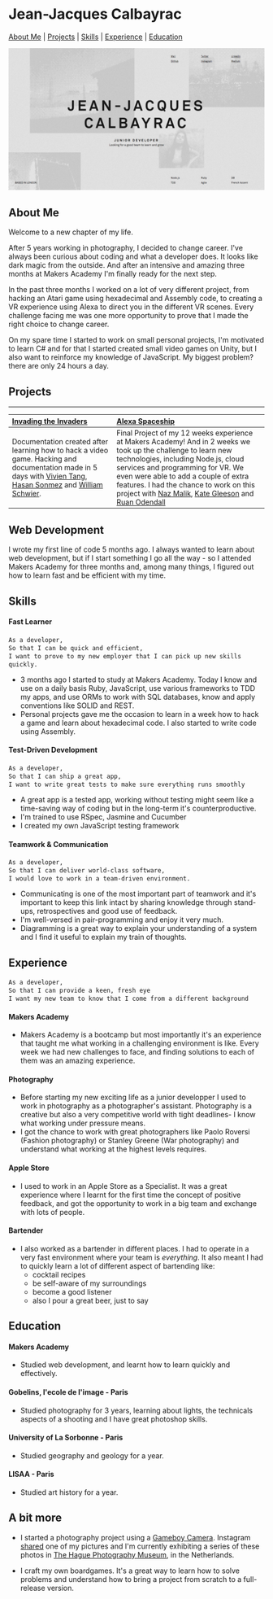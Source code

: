 # Jean-Jacques Calbayrac

[About Me](#about-me) | [Projects](#projects) | [Skills](#skills) | [Experience](#experience) | [Education](#education)

<a name="website" href="http://calbayrac.one/" target="_blank"> ![landing_page](images/landing.png) </a>

## <a name="about-me">About Me</a>

Welcome to a new chapter of my life.

After 5 years working in photography, I decided to change career. I've always been curious about coding and what a developer does. It looks like dark magic from the outside. And after an intensive and amazing three months at Makers Academy I'm finally ready for the next step.

In the past three months I worked on a lot of very different project, from hacking an Atari game using hexadecimal and Assembly code, to creating a VR experience using Alexa to direct you in the different VR scenes. Every challenge facing me was one more opportunity to prove that I made the right choice to change career.

On my spare time I started to work on small personal projects, I'm motivated to learn C# and for that I started created small video games on Unity, but I also want to reinforce my knowledge of JavaScript. My biggest problem? there are only 24 hours a day.

## <a name="projects">Projects</a>
------------

| [Invading the Invaders](https://github.com/gekographe/invading_invaders) | [Alexa Spaceship](https://github.com/nazwhale/spaceship) |
| :--------------- | :--------------- |
| Documentation created after learning how to hack a video game. Hacking and documentation made in 5 days with [Vivien Tang](https://github.com/honjintang), [Hasan Sonmez](https://github.com/UltimateCoder00) and [William Schwier](https://github.com/w-schwier).| Final Project of my 12 weeks experience at Makers Academy! And in 2 weeks we took up the challenge to learn new technologies, including Node.js, cloud services and programming for VR. We even were able to add a couple of extra features. I had the chance to work on this project with [Naz Malik](https://github.com/nazwhale), [Kate Gleeson](https://github.com/allbecauseyoutoldmeso) and [Ruan Odendall](https://github.com/ruanodendaal)

Web Development
---------------

I wrote my first line of code 5 months ago. I always wanted to learn about web development, but if I start something I go all
the way - so I attended Makers Academy for three months and, among many things, I figured out how to learn fast and be efficient with my time.

## <a name="skills">Skills</a>

#### Fast Learner
```
As a developer,
So that I can be quick and efficient,
I want to prove to my new employer that I can pick up new skills quickly.
```

- 3 months ago I started to study at Makers Academy.
  Today I know and use on a daily basis Ruby, JavaScript,
  use various frameworks to TDD my apps, and use ORMs to work with SQL databases,
  know and apply conventions like SOLID and REST.
- Personal projects gave me the occasion to learn in a week how to
  hack a game and learn about hexadecimal code. I also started to write code using Assembly.

#### Test-Driven Development
```
As a developer,
So that I can ship a great app,
I want to write great tests to make sure everything runs smoothly
```

- A great app is a tested app, working without testing might
  seem like a time-saving way of coding but in the long-term
  it's counterproductive.
- I'm trained to use RSpec, Jasmine and Cucumber
- I created my own JavaScript testing framework

#### Teamwork & Communication
```
As a developer,
So that I can deliver world-class software,
I would love to work in a team-driven environment.
```

- Communicating is one of the most important part of teamwork
  and it's important to keep this link intact by sharing knowledge
  through stand-ups, retrospectives and good use of feedback.
- I'm well-versed in pair-programming and enjoy it very much.
- Diagramming is a great way to explain your understanding of a system and I find it useful to explain my train of thoughts.

## <a name="experience">Experience</a>
```
As a developer,
So that I can provide a keen, fresh eye
I want my new team to know that I come from a different background
```

#### Makers Academy

- Makers Academy is a bootcamp but most importantly it's an experience
  that taught me what working in a challenging environment is like.
  Every week we had new challenges to face, and finding solutions to each
  of them was an amazing experience.

#### Photography

- Before starting my new exciting life as a junior developper
  I used to work in photography as a photographer's assistant.
  Photography is a creative but also a very competitive world
  with tight deadlines- I know what working under pressure means.
- I got the chance to work with great photographers like
  Paolo Roversi (Fashion photography) or Stanley Greene (War photography)
  and understand what working at the highest levels requires.

#### Apple Store

- I used to work in an Apple Store as a Specialist. It was a great experience
  where I learnt for the first time the concept of positive feedback, and got the opportunity
  to work in a big team and exchange with lots of people.

#### Bartender

- I also worked as a bartender in different places. I had to operate in
  a very fast environment where your team is _everything_. It also meant I had to quickly learn a lot of different aspect of bartending like:
  - cocktail recipes
  - be self-aware of my surroundings
  - become a good listener
  - also I pour a great beer, just to say

## <a name="education">Education</a>

#### Makers Academy

- Studied web development, and learnt how to learn quickly and effectively.

#### Gobelins, l'ecole de l'image - Paris

- Studied photography for 3 years, learning about lights, the technicals aspects of a shooting and I have great photoshop skills.

#### University of La Sorbonne - Paris

- Studied geography and geology for a year.

#### LISAA - Paris

- Studied art history for a year.

## A bit more

- I started a photography project using a [Gameboy Camera](https://www.instagram.com/gameboycameraman/). Instagram [shared](https://www.instagram.com/p/BKofrdFD4IF/) one of my pictures and I'm currently exhibiting a series of these photos in [The Hague Photography Museum](http://www.fotomuseumdenhaag.nl/en/exhibitions/gameboycameraman), in the Netherlands.

- I craft my own boardgames. It's a great way to learn how to solve problems and understand how to bring a project from scratch to a full-release version.
